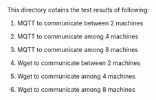 This directory cotains the test results of following:

1. MQTT to communicate between 2 machines

2. MQTT to communicate among 4 machines

3. MQTT to communicate among 8 machines

4. Wget to communicate between 2 machines

5. Wget to communicate among 4 machines

6. Wget to communicate among 8 machines

